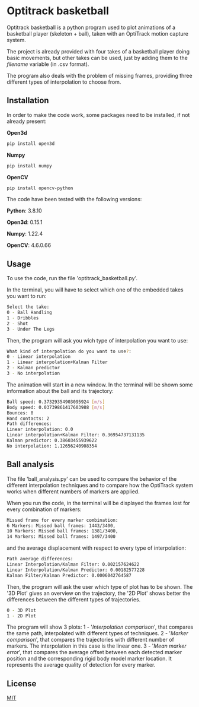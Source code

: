 # Optitrack basketball

Optitrack basketball is a python program used to plot animations of a basketball player (skeleton + ball), taken with an OptiTrack motion capture system.

The project is already provided with four takes of a basketball player doing basic movements, but other takes can be used, just by adding them to the *filename* variable (in .csv format).

The program also deals with the problem of missing frames, providing three different types of interpolation to choose from.

## Installation
 
In order to make the code work, some packages need to be installed, if not already present:

**Open3d**

```bash
pip install open3d
```

**Numpy**

```bash
pip install numpy
```

**OpenCV**

```bash
pip install opencv-python
```

The code have been tested with the following versions:

**Python**: 3.8.10

**Open3d**: 0.15.1

**Numpy**: 1.22.4

**OpenCV**: 4.6.0.66

## Usage

To use the code, run the file 'optitrack_basketball.py'. 

In the terminal, you will have to select which one of the embedded takes you want to run:

```bash
Select the take: 
0 - Ball Handling
1 - Dribbles     
2 - Shot
3 - Under The Legs
```

Then, the program will ask you wich type of interpolation you want to use: 

```bash
What kind of interpolation do you want to use?:
0 - Linear interpolation
1 - Linear interpolation+Kalman Filter
2 - Kalman predictor
3 - No interpolation
```
The animation will start in a new window.
In the terminal will be shown some information about the ball and its trajectory:

```bash
Ball speed: 0.37329354903095924 [m/s]
Body speed: 0.03739861417603988 [m/s]
Bounces: 0
Hand contacts: 2
Path differences:
Linear interpolation: 0.0
Linear interpolation+Kalman Filter: 0.36954737131135
Kalman predictor: 0.38603455939622
No interpolation: 1.12656240908354
```

## Ball analysis

The file 'ball_analysis.py' can be used to compare the behavior of the different interpolation techniques and to compare how the OptiTrack system works when different numbers of markers are applied.

When you run the code, in the terminal will be displayed the frames lost for every combination of markers:

```bash
Missed frame for every marker combination:
6 Markers: Missed ball frames: 1443/3400,
10 Markers: Missed ball frames: 1381/3400,
14 Markers: Missed ball frames: 1497/3400
```

and the average displacement with respect to every type of interpolation:

```bash
Path average differences: 
Linear Interpolation/Kalman Filter: 0.002157624622
Linear Interpolation/Kalman Predictor: 0.00182577228
Kalman Filter/Kalman Predictor: 0.0006042764587
```

Then, the program will ask the user which type of plot has to be shown. The '3D Plot' gives an overview on the trajectory, the '2D Plot' shows better the differences between the different types of trajectories.

```bash
0 - 3D Plot
1 - 2D Plot
```
The program will show 3 plots: 
1 - '*Interpolation comparison*', that compares the same path, interpolated with different types of techniques.
2 - '*Marker comparison*', that compares the trajectories with different number of markers. The interpolation in this case is the linear one.
3 - '*Mean marker error*', that compares the average offset between each detected marker position and the corresponding rigid body model marker location. It represents the average quality of detection for every marker.

## License
[MIT](https://choosealicense.com/licenses/mit/)